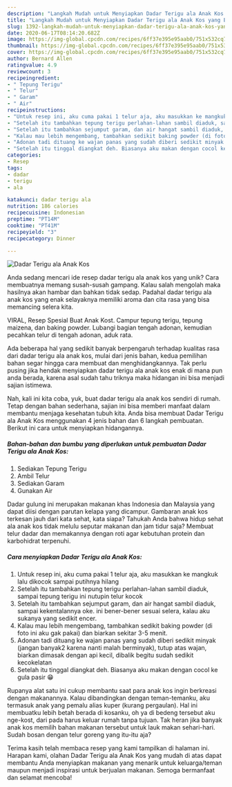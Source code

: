 ```yaml
---
description: "Langkah Mudah untuk Menyiapkan Dadar Terigu ala Anak Kos yang Enak"
title: "Langkah Mudah untuk Menyiapkan Dadar Terigu ala Anak Kos yang Enak"
slug: 1392-langkah-mudah-untuk-menyiapkan-dadar-terigu-ala-anak-kos-yang-enak
date: 2020-06-17T08:14:20.682Z
image: https://img-global.cpcdn.com/recipes/6ff37e395e95aab0/751x532cq70/dadar-terigu-ala-anak-kos-foto-resep-utama.jpg
thumbnail: https://img-global.cpcdn.com/recipes/6ff37e395e95aab0/751x532cq70/dadar-terigu-ala-anak-kos-foto-resep-utama.jpg
cover: https://img-global.cpcdn.com/recipes/6ff37e395e95aab0/751x532cq70/dadar-terigu-ala-anak-kos-foto-resep-utama.jpg
author: Bernard Allen
ratingvalue: 4.9
reviewcount: 3
recipeingredient:
- " Tepung Terigu"
- " Telur"
- " Garam"
- " Air"
recipeinstructions:
- "Untuk resep ini, aku cuma pakai 1 telur aja, aku masukkan ke mangkuk lalu dikocok sampai putihnya hilang"
- "Setelah itu tambahkan tepung terigu perlahan-lahan sambil diaduk, sampai tepung terigu ini nutupin telur kocok"
- "Setelah itu tambahkan sejumput garam, dan air hangat sambil diaduk, sampai kekentalannya oke. ini bener-bener sesuai selera, kalau aku sukanya yang sedikit encer."
- "Kalau mau lebih mengembang, tambahkan sedikit baking powder (di foto ini aku gak pakai) dan biarkan sekitar 3-5 menit."
- "Adonan tadi dituang ke wajan panas yang sudah diberi sedikit minyak (jangan banyak2 karena nanti malah berminyak), tutup atas wajan, biarkan dimasak dengan api kecil, dibalik begitu sudah sedikit kecokelatan"
- "Setelah itu tinggal diangkat deh. Biasanya aku makan dengan cocol ke gula pasir 😁"
categories:
- Resep
tags:
- dadar
- terigu
- ala

katakunci: dadar terigu ala 
nutrition: 186 calories
recipecuisine: Indonesian
preptime: "PT14M"
cooktime: "PT41M"
recipeyield: "3"
recipecategory: Dinner

---
```



![Dadar Terigu ala Anak Kos](https://img-global.cpcdn.com/recipes/6ff37e395e95aab0/751x532cq70/dadar-terigu-ala-anak-kos-foto-resep-utama.jpg)

Anda sedang mencari ide resep dadar terigu ala anak kos yang unik? Cara membuatnya memang susah-susah gampang. Kalau salah mengolah maka hasilnya akan hambar dan bahkan tidak sedap. Padahal dadar terigu ala anak kos yang enak selayaknya memiliki aroma dan cita rasa yang bisa memancing selera kita.

VIRAL, Resep Spesial Buat Anak Kost. Campur tepung terigu, tepung maizena, dan baking powder. Lubangi bagian tengah adonan, kemudian pecahkan telur di tengah adonan, aduk rata.

Ada beberapa hal yang sedikit banyak berpengaruh terhadap kualitas rasa dari dadar terigu ala anak kos, mulai dari jenis bahan, kedua pemilihan bahan segar hingga cara membuat dan menghidangkannya. Tak perlu pusing jika hendak menyiapkan dadar terigu ala anak kos enak di mana pun anda berada, karena asal sudah tahu triknya maka hidangan ini bisa menjadi sajian istimewa.


Nah, kali ini kita coba, yuk, buat dadar terigu ala anak kos sendiri di rumah. Tetap dengan bahan sederhana, sajian ini bisa memberi manfaat dalam membantu menjaga kesehatan tubuh kita. Anda bisa membuat Dadar Terigu ala Anak Kos menggunakan 4 jenis bahan dan 6 langkah pembuatan. Berikut ini cara untuk menyiapkan hidangannya.

<!--inarticleads1-->

##### Bahan-bahan dan bumbu yang diperlukan untuk pembuatan Dadar Terigu ala Anak Kos:

1. Sediakan  Tepung Terigu
1. Ambil  Telur
1. Sediakan  Garam
1. Gunakan  Air


Dadar gulung ini merupakan makanan khas Indonesia dan Malaysia yang dapat diisi dengan parutan kelapa yang dicampur. Gambaran anak kos terkesan jauh dari kata sehat, kata siapa? Tahukah Anda bahwa hidup sehat ala anak kos tidak melulu seputar makanan dan jam tidur saja? Membuat telur dadar dan memakannya dengan roti agar kebutuhan protein dan karbohidrat terpenuhi. 

<!--inarticleads2-->

##### Cara menyiapkan Dadar Terigu ala Anak Kos:

1. Untuk resep ini, aku cuma pakai 1 telur aja, aku masukkan ke mangkuk lalu dikocok sampai putihnya hilang
1. Setelah itu tambahkan tepung terigu perlahan-lahan sambil diaduk, sampai tepung terigu ini nutupin telur kocok
1. Setelah itu tambahkan sejumput garam, dan air hangat sambil diaduk, sampai kekentalannya oke. ini bener-bener sesuai selera, kalau aku sukanya yang sedikit encer.
1. Kalau mau lebih mengembang, tambahkan sedikit baking powder (di foto ini aku gak pakai) dan biarkan sekitar 3-5 menit.
1. Adonan tadi dituang ke wajan panas yang sudah diberi sedikit minyak (jangan banyak2 karena nanti malah berminyak), tutup atas wajan, biarkan dimasak dengan api kecil, dibalik begitu sudah sedikit kecokelatan
1. Setelah itu tinggal diangkat deh. Biasanya aku makan dengan cocol ke gula pasir 😁


Rupanya alat satu ini cukup membantu saat para anak kos ingin berkreasi dengan makanannya. Kalau dibandingkan dengan teman-temanku, aku termasuk anak yang pemalu alias kuper (kurang pergaulan). Hal ini membuatku lebih betah berada di kosanku, oh ya di bedeng tersebut aku nge-kost, dari pada harus keluar rumah tanpa tujuan. Tak heran jika banyak anak kos memilih bahan makanan tersebut untuk lauk makan sehari-hari. Sudah bosan dengan telur goreng yang itu-itu aja? 

Terima kasih telah membaca resep yang kami tampilkan di halaman ini. Harapan kami, olahan Dadar Terigu ala Anak Kos yang mudah di atas dapat membantu Anda menyiapkan makanan yang menarik untuk keluarga/teman maupun menjadi inspirasi untuk berjualan makanan. Semoga bermanfaat dan selamat mencoba!

